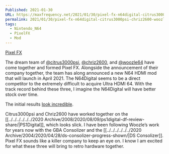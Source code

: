 ```yaml
---
Published: 2021-01-30
URL: https://maxfrequency.net/2021/01/30/pixel-fx-n64digital-citrus3000psi-chriz2600-woozle64/
permalink: 2021/01/30/pixel-fx-n64digital-citrus3000psi-chriz2600-woozle64/
tags:
  - Nintendo_N64
  - PixelFX
  - Mod
---
```

[Pixel FX](https://www.pixelfx.co/)

The dream team of [@citrus3000psi](https://twitter.com/citrus3000psi), [@chriz2600](https://twitter.com/chriz2600), and [@woozle64](https://twitter.com/Woozle64) have come together and formed Pixel FX. Alongside the announcement of their company together, the team has along announced a new N64 HDMI mod that will launch in April 2021. The N64Digital seems to be a direct competitor to the extremely difficult to acquire Ultra HDMI 64. With the track record behind these three, I imagine the N64Digital will have better stock over time.

The initial results [look incredible](https://www.pixelfx.co/images/mario.png).

Citrus3000psi and Chriz2600 have worked together on the [[../../../../../../2020 Archive/2008/2020/08/09/ps1digital-df-review-share/|PS1Digital]], which looks slick. I have been following Woozle’s work for years now with the GBA Consolizer and the [[../../../../../../2020 Archive/2004/2020/04/28/ds-consolizer-progress-shown/|DS Consolizer]]. Pixel FX sounds like a killer company to keep an eye on. I know I am excited for what these three will bring to retro hardware together.